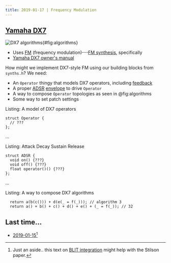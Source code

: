 ```yaml
---
title: 2019-01-17 | Frequency Modulation
---
```


## [Yamaha DX7]

![DX7 algorithms](http://blog.dubspot.com/files/2012/12/DX-7-Algorithms.png){#fig:algorithms}

- Uses [FM] (frequency modulation)---[FM synthesis], specifically
- [Yamaha DX7 owner's manual]

How might we implement DX7-style FM using our building blocks from `synths.h`? We need:

- An `Operator` thingy that models DX7 operators, including [feedback]
- A proper [ADSR] [envelope] to drive `Operator`
- A way to compose `Operator` topologies as seen in @fig:algorithms
- Some way to set patch settings

Listing: A model of DX7 operators
``` {#lst:operator .cpp}
struct Operator {
  // ???
};
```

...

Listing: Attack Decay Sustain Release
``` {#lst:operator .cpp}
struct ADSR {
  void on() {???}
  void off() {???}
  float operator()() {???}
};
```
...

Listing: A way to compose DX7 algorithms
``` {#lst:composition .cpp}
  return a(b(c())) + d(e(_ = f(_))); // algorithm 3
  return a() + b() + c() + d() + e() + (_ = f(_)); // 32
```


[Yamaha DX7]: https://en.wikipedia.org/wiki/Yamaha_DX7
[FM]: https://en.wikipedia.org/wiki/Frequency_modulation
[FM synthesis]: https://en.wikipedia.org/wiki/Frequency_modulation_synthesis
[Yamaha DX7 owner's manual]: https://usa.yamaha.com/files/download/other_assets/9/333979/DX7E1.pdf
[feedback]: https://en.wikipedia.org/wiki/Feedback
[envelope]: https://en.wikipedia.org/wiki/Envelope_(waves)
[ADSR]: https://en.wikipedia.org/wiki/Envelope_(music)

## Last time...

- [2019-01-15](2019-01-15.html)[^blit]

[^blit]: Just an aside.. this text on [BLIT integration] might help with the Stilson paper.

[BLIT integration]: http://musicdsp.org/files/waveforms.txt
